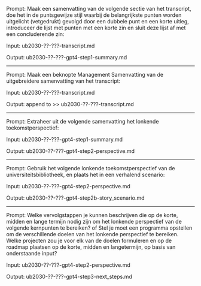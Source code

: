 Prompt: Maak een samenvatting van de volgende sectie van het transcript, doe het in de puntsgewijze stijl waarbij de belangrijkste punten worden uitgelicht (vetgedrukt) gevolgd door een dubbele punt en een korte uitleg, introduceer de lijst met punten met een korte zin en sluit deze lijst af met een concluderende zin:

Input: ub2030-??-???-transcript.md

Output: ub2030-??-???-gpt4-step1-summary.md

-------

Prompt: Maak een beknopte Management Samenvatting van de uitgebreidere samenvatting van het transcript:

Input: ub2030-??-???-transcript.md

Output: append to >> ub2030-??-???-transcript.md

-------

Prompt: Extraheer uit de volgende samenvatting het lonkende toekomstperspectief:

Input: ub2030-??-???-gpt4-step1-summary.md

Output: ub2030-??-???-gpt4-step2-perspective.md

-------

Prompt: Gebruik het volgende lonkende toekomstperspectief van de universiteitsbibliotheek, en plaats het in een verhalend scenario:

Input: ub2030-??-???-gpt4-step2-perspective.md

Output: ub2030-??-???-gpt4-step2b-story_scenario.md

-------

Prompt: Welke vervolgstappen je kunnen beschrijven die op de korte, midden en lange termijn nodig zijn om het lonkende perspectief van de volgende kernpunten te bereiken?
of
Stel je moet een programma opstellen om de verschillende doelen van het lonkende perspectief te bereiken. Welke projecten zou je voor elk van de doelen formuleren en op de roadmap plaatsen op de korte, midden en langetermijn, op basis van onderstaande input?
 

Input: ub2030-??-???-gpt4-step2-perspective.md

Output: ub2030-??-???-gpt4-step3-next_steps.md